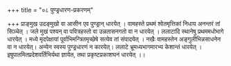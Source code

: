 +++
title = "०८ पुण्ड्रधारण-प्रकरणम्"

+++
प्राङ्मुख उदङ्मुखो वा आसीन एव पुण्ड्रान् धारयेत् । 
वामहस्ते प्रथमं श्वेतमृत्तिकां निधाय अनन्तरं तां सिञ्चेत् । 
जले मुखं पश्यन् वा पवित्रहस्तो वा उन्नतासनगतो वा न धारयेत् । 
ललाटादि स्थानेषु प्रथममधोभागे धारयेत् । 
मध्ये मृदपेक्षायां पूर्वाभिमन्त्रितमृच्छेषे सत्येव तां संपादयेत् । 
नखैः वामहस्तेन अङ्गुलीभिन्नसाधनेन वा न धारयेत्। 
अन्येन स्वस्य पुण्ड्रधारणं न कारयेत्। 
ललाटे भ्रूमध्यभागमारभ्य केशान्तं धारयेत् । इषुपातमितप्रदेशवर्तिभिर्यथा ज्ञायेत, तथा प्रकृष्टप्रकाशघनं धारयेत् ।।
